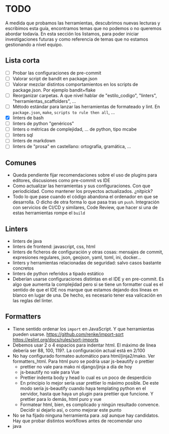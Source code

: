 # TODO

A medida que probamos las herramientas, descubrimos nuevas lecturas y escribimos esta guía, encontramos temas que no podemos o no queremos abordar todavía. En esta sección los listamos, para poder iniciar investigaciones futuras y como referencia de temas que no estamos gestionando a nivel equipo.

## Lista corta

-   [ ] Probar las configuraciones de pre-commit
-   [ ] Valorar script de bandit en package.json
-   [ ] Valorar mezclar distintos comportamientos en los scripts de package.json. Por ejemplo bandit+flake
-   [ ] Reorganizar carpetas. A que nivel hablar de "estilo_codigo", "linters", "herramientas_scaffolders", ...
-   [ ] Método estándar para lanzar las herramientas de formateado y lint. En `package.json`, `make`, `scripts to rule then all`, ...
-   [x] linters de bash
-   [ ] linters de python "genéricos"
-   [ ] linters o métricas de complejidad, ... de python, tipo mcabe
-   [ ] linters sql
-   [ ] linters de markdown
-   [ ] linters de "prosa" en castellano: ortografía, gramática, ...

## Comunes

-   Queda pendiente fijar recomendaciones sobre el uso de plugins para editores, discusiones como pre-commit vs IDE
-   Como actualizar las herramientas y sus configuraciones. Con que periodicidad. Como mantener los proyectos actualizados. ¿nitpick?
-   Todo lo que pase cuando el código abandona el ordenador en que se desarrolla. O dicho de otra forma lo que pasa tras un `push`. Integración con servicios de CI/CD y similares, Code Review, que hacer si una de estas herramientas rompe el `build`

## Linters

-   linters de java
-   linters de frontend: javascript, css, html
-   linters de ficheros de configuración y otras cosas: mensajes de commit, expresiones regulares, json, geojson, yaml, toml, ini, docker...
-   linters y herramientas relacionadas de seguridad: salvo casos bastante concretos
-   linters de python referidos a tipado estático
-   Deberían usarse configuraciones distintas en el IDE y en pre-commit. Es algo que aumenta la complejidad pero si se tiene un formatter cual es el sentido de que el IDE nos marque que estamos dejando dos líneas en blanco en lugar de una. De hecho, es necesario tener esa valicación en las reglas del linter.

## Formatters

-   Tiene sentido ordenar los `import` en JavaScript. Y que herramientas pueden usarse. https://github.com/renke/import-sort https://eslint.org/docs/rules/sort-imports
-   Debemos usar 2 o 4 espacios para indentar html. El máximo de línea debería ser 88, 100, 119?. La configuración actual está en 2/100
-   No hay configurado formateo automático para html/jinja2/mako. Ver formatters_html. Para html puro se podría usar js-beautify o prettier
    -   prettier no vale para mako ni django/jinja a día de hoy
    -   js-beautify no vale para Vue
    -   Prettier indenta body y head lo cual es un poco de desperdicio
    -   En principio lo mejor sería usar prettier lo máximo posible. De este modo sería js-beautify cuando haya templating python en el servidor, hasta que haya un plugin para prettier que funcione. Y prettier para lo demás, html puro y vue
    -   Formatear html, bien, es complicado y ningún resultado convence. Decidir si dejarlo así, o como mejorar este punto
-   No se ha fijado ninguna herramienta para .sql aunque hay candidatos. Hay que probar distintos workflows antes de recomendar uno
-   java
